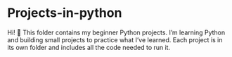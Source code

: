 # Projects-in-python
Hi! 👋 This folder contains my beginner Python projects. I’m learning Python and building small projects to practice what I’ve learned. Each project is in its own folder and includes all the code needed to run it.
